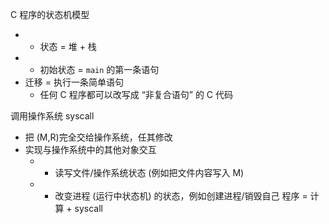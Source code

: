 C 程序的状态机模型
- - 状态 = 堆 + 栈
- - 初始状态 = `main` 的第一条语句
- 迁移 = 执行一条简单语句
	- 任何 C 程序都可以改写成 “非复合语句” 的 C 代码

调用操作系统 syscall
- 把 (M,R)完全交给操作系统，任其修改
- 实现与操作系统中的其他对象交互
	- - 读写文件/操作系统状态 (例如把文件内容写入 M)
	- - 改变进程 (运行中状态机) 的状态，例如创建进程/销毁自己
程序 = 计算 + syscall